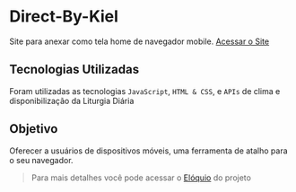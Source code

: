 # Direct-By-Kiel
 Site para anexar como tela home de navegador mobile. [Acessar o Site](https://ezequiellsantos.github.io/Direct-By-Kiel/)

## Tecnologias Utilizadas
 Foram utilizadas as tecnologias `JavaScript`, `HTML & CSS`, e `APIs` de clima e disponibilização da Liturgia Diária

## Objetivo
 Oferecer a usuários de dispositivos móveis, uma ferramenta de atalho para o seu navegador.
 > Para mais detalhes você pode acessar o [Elóquio](https://ezequiellsantos.github.io/Direct-By-Kiel/src/eloquio.html) do projeto
